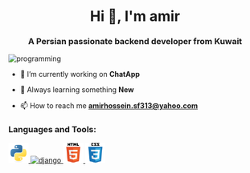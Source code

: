 <h1 align="center">Hi 👋, I'm amir</h1>
<h3 align="center">A Persian passionate backend developer from Kuwait</h3>

![programming](https://github.com/azw7s/azw7s/assets/154253664/d02b857e-c81a-43d3-9d2c-1a6d30fc8206)

- 🔭 I’m currently working on **ChatApp**

- 🌱 Always learning something **New**

- 📫 How to reach me **amirhossein.sf313@yahoo.com** 

<h3 align="left">Languages and Tools:</h3>
<p align="left">  <a href="https://www.python.org" target="_blank" rel="noreferrer"> <img src="https://raw.githubusercontent.com/devicons/devicon/master/icons/python/python-original.svg" alt="python" width="40" height="40"/> </a> <a href="https://www.djangoproject.com/" target="_blank" rel="noreferrer"> <img src="https://cdn.worldvectorlogo.com/logos/django.svg" alt="django" width="40" height="40"/> </a> <a href="https://www.w3.org/html/" target="_blank" rel="noreferrer"> <img src="https://raw.githubusercontent.com/devicons/devicon/master/icons/html5/html5-original-wordmark.svg" alt="html5" width="40" height="40"/> </a>  <a href="https://www.w3schools.com/css/" target="_blank" rel="noreferrer"> <img src="https://raw.githubusercontent.com/devicons/devicon/master/icons/css3/css3-original-wordmark.svg" alt="css3" width="40" height="40"/> </a> </p>

